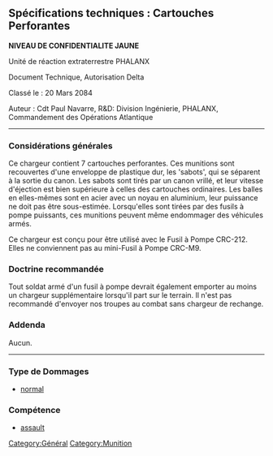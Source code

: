 ## Spécifications techniques : Cartouches Perforantes

**NIVEAU DE CONFIDENTIALITE JAUNE**

Unité de réaction extraterrestre PHALANX

Document Technique, Autorisation Delta

Classé le : 20 Mars 2084

Auteur : Cdt Paul Navarre, R&D: Division Ingénierie, PHALANX,
Commandement des Opérations Atlantique

------------------------------------------------------------------------

### Considérations générales

Ce chargeur contient 7 cartouches perforantes. Ces munitions sont
recouvertes d'une enveloppe de plastique dur, les 'sabots', qui se
séparent à la sortie du canon. Les sabots sont tirés par un canon
vrillé, et leur vitesse d'éjection est bien supérieure à celles des
cartouches ordinaires. Les balles en elles-mêmes sont en acier avec un
noyau en aluminium, leur puissance ne doit pas être sous-estimée.
Lorsqu'elles sont tirées par des fusils à pompe puissants, ces munitions
peuvent même endommager des véhicules armés.

Ce chargeur est conçu pour être utilisé avec le Fusil à Pompe CRC-212.
Elles ne conviennent pas au mini-Fusil à Pompe CRC-M9.

### Doctrine recommandée

Tout soldat armé d'un fusil à pompe devrait également emporter au moins
un chargeur supplémentaire lorsqu'il part sur le terrain. Il n'est pas
recommandé d'envoyer nos troupes au combat sans chargeur de rechange.

### Addenda

Aucun.

------------------------------------------------------------------------

### Type de Dommages

- [normal](Damage/normal "wikilink")

### Compétence

- [assault](Skills/assault "wikilink")

[Category:Général](Category:Général "wikilink")
[Category:Munition](Category:Munition "wikilink")